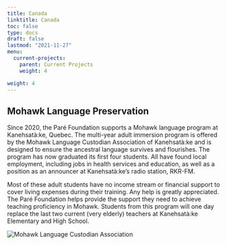 ```yaml
---
title: Canada
linktitle: Canada
toc: false
type: docs
draft: false
lastmod: "2021-11-27"
menu:
  current-projects:
    parent: Current Projects
    weight: 4

weight: 4
---
```


## Mohawk Language Preservation

Since 2020, the Paré Foundation supports a Mohawk language program at Kanehsatà:ke, Quebec. The multi-year adult immersion program is offered by the Mohawk Language Custodian Association of Kanehsatà:ke and is designed to ensure the ancestral language survives and flourishes. The program has now graduated its first four students. All have found local employment, including jobs in health services and education, as well as a position as an announcer at Kanehsatà:ke’s radio station, RKR-FM.

Most of these adult students have no income stream or financial support to cover living expenses during their training. Any help is greatly appreciated. The Paré Foundation helps provide the support they need to achieve teaching proficiency in Mohawk. Students from this program will one day replace the last two current (very elderly) teachers at Kanehsatà:ke Elementary and High School.  

![Mohawk Language Custodian Association](/img/Canada/MLP.jpg)
